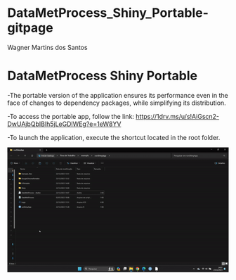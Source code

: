 DataMetProcess_Shiny_Portable-gitpage
================
Wagner Martins dos Santos

# DataMetProcess Shiny Portable 

-The portable version of the application ensures its performance even in the face of changes to dependency packages, while simplifying its distribution.

-To access the portable app, follow the link: https://1drv.ms/u/s!AiGscn2-DwUAjbQbIBlh5jLeGDlWEg?e=1eW8YV

-To launch the application, execute the shortcut located in the root folder.

![Exemplo GIF](gif.gif)

